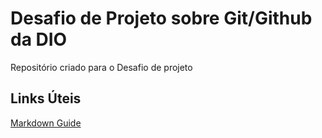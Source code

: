 # Desafio de Projeto sobre Git/Github da DIO
Repositório criado para o Desafio de projeto


## Links Úteis
[Markdown Guide](https://www.markdownguide.org/getting-started/)
